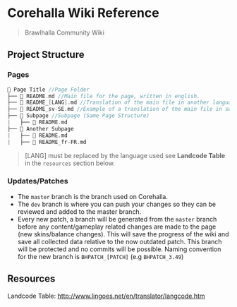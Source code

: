 # Corehalla Wiki Reference
> Brawlhalla Community Wiki

## Project Structure

### Pages
```c
📁 Page Title //Page Folder
├── 📄 README.md //Main file for the page, written in english.
├── 📄 README_[LANG].md //Translation of the main file in another language.
├── 📄 README_sv-SE.md //Example of a translation of the main file in swedish.
├── 📁 Subpage //Subpage (Same Page Structure)
|   ├── 📄 README.md
├── 📁 Another Subpage
|   ├── 📄 README.md
|   ├── 📄 README_fr-FR.md
```

> [LANG] must be replaced by the language used see **Landcode Table** in the `resources` section below.

### Updates/Patches

- The `master` branch is the branch used on Corehalla.
- The `dev` branch is where you can push your changes so they can be reviewed and added to the master branch.
- Every new patch, a branch will be generated from the `master` branch before any content/gameplay related changes are made to the page (new skins/balance changes).
This will save the progress of the wiki and save all collected data relative to the now outdated patch. This branch will be protected and no commits will be possible.
Naming convention for the new branch is `BHPATCH_[PATCH]` (e.g `BHPATCH_3.49`)

## Resources
Landcode Table: <http://www.lingoes.net/en/translator/langcode.htm>